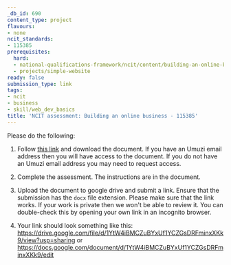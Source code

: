 ```yaml
---
_db_id: 690
content_type: project
flavours:
- none
ncit_standards:
- 115385
prerequisites:
  hard:
  - national-qualifications-framework/ncit/content/building-an-online-business
  - projects/simple-website
ready: false
submission_type: link
tags:
- ncit
- business
- skill/web_dev_basics
title: 'NCIT assessment: Building an online business - 115385'
---
```


Please do the following:

1. Follow [this link](https://drive.google.com/file/d/1E_L8qX2lOJxx9RU3KJaCmKNyycaikQ8B/view?usp=sharing) and download the document. If you have an Umuzi email address then you will have access to the document. If you do not have an Umuzi email address you may need to request access.

2. Complete the assessment. The instructions are in the document. 
   
3. Upload the document to google drive and submit a link. Ensure that the submission has the `docx` file extension. Please make sure that the link works. If your work is private then we won't be able to review it. You can double-check this by opening your own link in an incognito browser.  
   
4. Your link should look something like this:
https://drive.google.com/file/d/1YtW4iBMCZuBYxUf1YCZGsDRFminxXKk9/view?usp=sharing or https://docs.google.com/document/d/1YtW4iBMCZuBYxUf1YCZGsDRFminxXKk9/edit